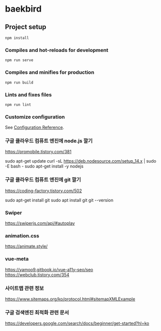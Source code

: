 # baekbird

## Project setup
```
npm install
```

### Compiles and hot-reloads for development
```
npm run serve
```

### Compiles and minifies for production
```
npm run build
```

### Lints and fixes files
```
npm run lint
```

### Customize configuration
See [Configuration Reference](https://cli.vuejs.org/config/).


### 구글 클라우드 컴퓨트 엔진에 node.js 깔기
https://promobile.tistory.com/381

sudo apt-get update
curl -sL https://deb.nodesource.com/setup_14.x | sudo -E bash -
sudo apt-get install -y nodejs

### 구글 클라우드 컴퓨트 엔진에 git 깔기
https://coding-factory.tistory.com/502

sudo apt-get install git
sudo apt install git 
git --version

### Swiper
https://swiperjs.com/api/#autoplay

### animation.css
https://animate.style/

### vue-meta
https://yamoo9.gitbook.io/vue-a11y-seo/seo
https://webclub.tistory.com/354

### 사이트맵 관련 정보
https://www.sitemaps.org/ko/protocol.html#sitemapXMLExample

### 구글 검색엔진 최적화 관련 문서
https://developers.google.com/search/docs/beginner/get-started?hl=ko